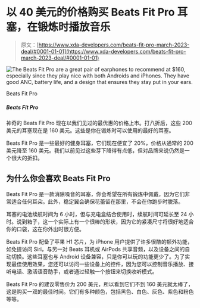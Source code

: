 # 以 40 美元的价格购买 Beats Fit Pro 耳塞，在锻炼时播放音乐

> 原文：[https://www.xda-developers.com/beats-fit-pro-march-2023-deal/#0001-01-01](https://www.xda-developers.com/beats-fit-pro-march-2023-deal/#0001-01-01)

 <picture>![The Beats Fit Pro are a great pair of earphones to recommend at $160, especially since they play nice with both Androids and iPhones. They have good ANC, battery life, and a design that ensures they stay put in your ears.](../Images/a066ca13e31548be7f901fd6a09e4f5c.png)</picture> 

Beats Fit Pro

##### Beats Fit Pro

神奇的 Beats Fit Pro 现在以我们见过的最优惠的价格上市。打八折后，这些 200 美元的耳塞现在是 160 美元。这些是你在锻炼时可以使用的最好的耳塞。

Beats Fit Pro 是一些最好的健身耳塞，它们现在便宜了 20%，价格从通常的 200 美元降至 160 美元。我们以前见过这些芽下降得有点低，但对品牌来说仍然是一个很大的折扣。

## 为什么你会喜欢 Beats Fit Pro

Beats Fit Pro 是一款消除噪音的耳塞，你会希望在所有锻炼中佩戴，因为它们非常适合任何耳朵。此外，稳定翼会确保花蕾留在那里，不会在你跑步时脱落。

耳塞的电池续航时间为 6 小时，但与充电盒结合使用时，续航时间可延长至 24 小时。说到箱子，这一个实际上有一个很棒的形状，因为它的紧凑尺寸将很好地适合你的口袋，这在你外出时很方便。

Beats Fit Pro 配备了苹果 H1 芯片，为 iPhone 用户提供了许多很酷的额外功能，如免提访问 Siri，与另一对 Beats 耳机或 AirPods 共享音频，以及设备之间的自动切换。这些耳塞也与 Android 设备兼容，只是你可以玩的功能更少了。为了实现最佳使用效果，您还可以访问一些设备上的控件，因为您可以控制音乐播放、接听电话、激活语音助手，或者通过轻触一个按钮来切换收听模式。

Beats Fit Pro 的建议零售价为 200 美元，所以看到它们不到 160 美元就太棒了，这是购买一双的最佳时间。它们有多种颜色，包括黑色、白色、灰色、紫色和粉色等等。